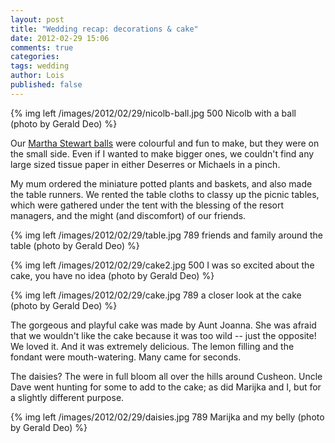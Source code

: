 ```yaml
---
layout: post
title: "Wedding recap: decorations & cake"
date: 2012-02-29 15:06
comments: true
categories: 
tags: wedding
author: Lois
published: false
---
```


{% img left /images/2012/02/29/nicolb-ball.jpg 500 Nicolb with a ball (photo by Gerald Deo) %}

Our [Martha Stewart balls](http://www.marthastewart.com/how-to/tissue-paper-pom-poms-how-to) were colourful and fun to make, but they were on the small side. Even if I wanted to make bigger ones, we couldn't find any large sized tissue paper in either Deserres or Michaels in a pinch.

<!-- more -->

My mum ordered the miniature potted plants and baskets, and also made the table runners. We rented the table cloths to classy up the picnic tables, which were gathered under the tent with the blessing of the resort managers, and the might (and discomfort) of our friends.

{% img left /images/2012/02/29/table.jpg 789 friends and family around the table (photo by Gerald Deo) %}

{% img left /images/2012/02/29/cake2.jpg 500 I was so excited about the cake, you have no idea (photo by Gerald Deo) %}

{% img left /images/2012/02/29/cake.jpg 789 a closer look at the cake (photo by Gerald Deo) %}

The gorgeous and playful cake was made by Aunt Joanna. She was afraid that we wouldn't like the cake because it was too wild -- just the opposite! We loved it. And it was extremely delicious. The lemon filling and the fondant were mouth-watering. Many came for seconds.

The daisies? The were in full bloom all over the hills around Cusheon. Uncle Dave went hunting for some to add to the cake; as did Marijka and I, but for a slightly different purpose.

{% img left /images/2012/02/29/daisies.jpg 789 Marijka and my belly (photo by Gerald Deo) %}
